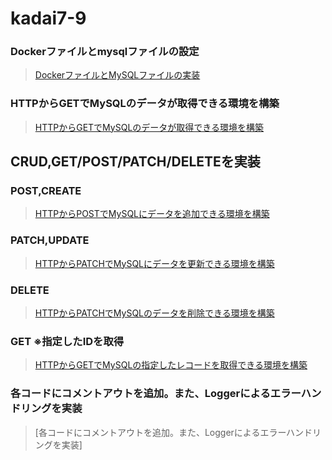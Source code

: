 # kadai7-9

### Dockerファイルとmysqlファイルの設定
> [DockerファイルとMySQLファイルの実装](https://github.com/kainuma-sn/kadai7/pull/1#issuecomment-1763373325)

### HTTPからGETでMySQLのデータが取得できる環境を構築
> [HTTPからGETでMySQLのデータが取得できる環境を構築](https://github.com/kainuma-sn/kadai7/pull/4#issuecomment-1763379540)

## CRUD,GET/POST/PATCH/DELETEを実装
### POST,CREATE
> [HTTPからPOSTでMySQLにデータを追加できる環境を構築 ](https://github.com/kainuma-sn/kadai7-9/pull/6#issuecomment-1763424214)
### PATCH,UPDATE
> [HTTPからPATCHでMySQLにデータを更新できる環境を構築](https://github.com/kainuma-sn/kadai7-9/pull/7#issuecomment-1763438563)
### DELETE
> [HTTPからPATCHでMySQLのデータを削除できる環境を構築](https://github.com/kainuma-sn/kadai7-9/pull/8#issuecomment-1763445120)
### GET ※指定したIDを取得
> [HTTPからGETでMySQLの指定したレコードを取得できる環境を構築](https://github.com/kainuma-sn/kadai7-9/pull/13#issuecomment-1763450212)
### 各コードにコメントアウトを追加。また、Loggerによるエラーハンドリングを実装
> [各コードにコメントアウトを追加。また、Loggerによるエラーハンドリングを実装]

